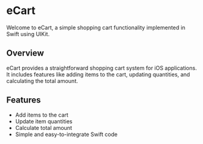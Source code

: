 # eCart

Welcome to eCart, a simple shopping cart functionality implemented in Swift using UIKit.

## Overview

eCart provides a straightforward shopping cart system for iOS applications. It includes features like adding items to the cart, updating quantities, and calculating the total amount.

## Features

- Add items to the cart
- Update item quantities
- Calculate total amount
- Simple and easy-to-integrate Swift code

